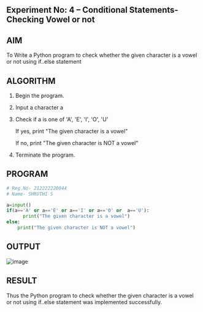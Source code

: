 ## Experiment No: 4 – Conditional Statements- Checking Vowel or not

## AIM  
To Write a Python program to check whether the given character is a vowel or not using if..else statement
## ALGORITHM  
1. Begin the program.  
2. Input a character a
3. Check if a is one of 'A', 'E', 'I', 'O', 'U'
   
   If yes, print "The given character is a vowel"
   
   If no, print "The given character is NOT a vowel"
   
5. Terminate the program.

## PROGRAM
```python
# Reg.No- 212222220044
# Name- SHRUTHI S

a=input()
if(a=='A' or a=='E' or a=='I' or a=='O' or  a=='U'):
      print("The given character is a vowel")
else:
    print("The given character is NOT a vowel")

```

## OUTPUT

![image](https://github.com/user-attachments/assets/f88f016b-8af6-4c01-9ed3-a530fe7fdb65)

## RESULT
Thus the Python program to check whether the given character is a vowel or not using if..else statement was implemented successfully.

